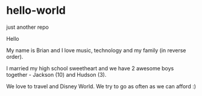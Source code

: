 # hello-world
just another repo

Hello

My name is Brian and I love music, technology and my family (in reverse order).

I married my high school sweetheart and we have 2 awesome boys together - Jackson (10) and Hudson (3).

We love to travel and Disney World.  We try to go as often as we can afford :)
